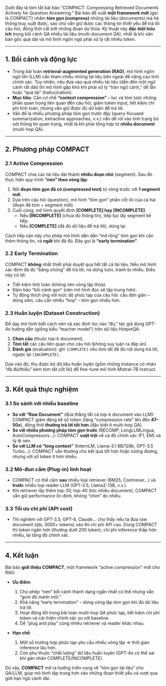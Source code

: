 
Dưới đây là tóm tắt bài báo “COMPACT: Compressing Retrieved Documents Actively for Question Answering.” Bài báo đề xuất **một framework mới** (gọi là COMPACT) nhằm **tóm gọn (compress)** những tài liệu (documents) mà hệ thống truy xuất được, sao cho vẫn giữ được các thông tin thiết yếu để trả lời câu hỏi, đồng thời cắt bớt những đoạn dư thừa. Kỹ thuật này **đặc biệt hữu ích** trong bối cảnh QA nhiều tài liệu (multi-document QA), nhất là khi văn bản gốc quá dài và mô hình ngôn ngữ phải xử lý rất nhiều token.

---

## 1. Bối cảnh và động lực

- Trong bài toán **retrieval-augmented generation (RAG)**, mô hình ngôn ngữ lớn (LLM) cần tham chiếu những tài liệu bên ngoài để nâng cao tính chính xác. Tuy nhiên, nếu đưa vào quá nhiều tài liệu (dẫn đến một ngữ cảnh rất dài) thì mô hình gặp khó khi phải xử lý “tràn ngữ cảnh,” dễ lẫn hoặc “quá tải” (hallucination).
- **Mục tiêu**: Cần cơ chế **“context compression”** – lọc và tóm lược những phần quan trọng liên quan đến câu hỏi, giảm token input, tiết kiệm chi phí tính toán, nhưng vẫn giữ được đủ dữ kiện để trả lời.
- Vấn đề là nhiều phương pháp tóm gọn trước đây (query-focused summarization, extractive approaches, v.v.) vẫn dễ rơi vào tình trạng bỏ sót thông tin quan trọng, nhất là khi phải tổng hợp từ **nhiều document** (multi-hop QA).

---

## 2. Phương pháp COMPACT

### 2.1 Active Compression

COMPACT chia các tài liệu dài thành **nhiều đoạn nhỏ** (segment). Sau đó thực hiện quy trình **“nén” theo vòng lặp**:

1. Nối **đoạn tóm gọn đã có (compressed text)** từ vòng trước với **1 segment mới**.
2. Dựa trên câu hỏi (question), mô hình “tóm gọn” phần cốt lõi của cả hai (đoạn đã tóm + segment mới).
3. Cuối cùng, mô hình quyết định **[COMPLETE] hay [INCOMPLETE]**:
    - Nếu **[INCOMPLETE]** (chưa đủ thông tin), tiếp tục lấy segment kế tiếp.
    - Nếu **[COMPLETE]** (đã đủ dữ liệu để trả lời), dừng lại.

Cách tiếp cận này cho phép mô hình dần dần “mở rộng” tóm gọn khi cần thêm thông tin, và **ngắt** khi đã đủ. Đây gọi là **“early termination”**.

### 2.2 Early Termination

COMPACT **không** nhất thiết phải duyệt qua hết tất cả tài liệu. Nếu mô hình xác định đã đủ “bằng chứng” để trả lời, nó dừng luôn, tránh bị nhiễu. Điều này có lợi:

- Tiết kiệm tính toán (không nén vòng lặp thừa).
- Đảm bảo “bối cảnh gọn” (nên mô hình đọc sẽ tập trung hơn).
- Tự động thích ứng với mức độ phức tạp của câu hỏi: câu đơn giản – dừng sớm, câu cần nhiều “hop” – tóm gọn nhiều hơn.

### 2.3 Huấn luyện (Dataset Construction)

Để dạy mô hình biết cách nén và xác định lúc nào “đủ,” tác giả dùng GPT-4o hướng dẫn (giống kiểu “teacher model”) trên dữ liệu HotpotQA:

1. **Chọn câu** (thuộc top-k document).
2. **Tóm tắt** các câu liên quan cho câu hỏi (không suy luận ra đáp án).
3. **Đánh giá** (evaluation): ghi `[COMPLETE]` nếu tóm tắt đã đủ nội dung trả lời, ngược lại `[INCOMPLETE]`.

Dựa vào đó, thu được bộ dữ liệu huấn luyện (gồm những instance có nhãn “đã đủ/thiếu” kèm tóm tắt cốt lõi) để fine-tune mô hình Mistral-7B Instruct.

---

## 3. Kết quả thực nghiệm

### 3.1 So sánh với nhiều baseline

- **So với “Raw Document”** (đưa thẳng tất cả top-k document vào LLM): COMPACT giảm đáng kể số token (tăng “compression rate” lên đến **47–50x**), đồng thời **thường trả lời tốt hơn** (đặc biệt ở multi-hop QA).
- **So với nhiều phương pháp tóm gọn trước** (RECOMP, LongLLMLingua, AutoCompressors…): COMPACT **vượt trội** về cả độ chính xác (F1, EM) và tỷ lệ nén.
- **So với LLM có “long context”** (InternLM, Llama-3.1 8B/128k, GPT-3.5 Turbo…): COMPACT vẫn thường cho kết quả tốt hơn hoặc tương đương, nhưng với số token ít hơn nhiều.

### 3.2 Mô-đun cắm (Plug-in) linh hoạt

- COMPACT có thể cắm **sau** nhiều loại retriever (BM25, Contriever…) và **trước** nhiều loại reader LLM (GPT-3.5, Llama2-13B, v.v.).
- Khi retriever lấy thêm top-30, top-40 (tức nhiều document), COMPACT vẫn giữ performance ổn định, không “chìm” do nhiễu.

### 3.3 Tối ưu chi phí (API cost)

- Thí nghiệm với GPT-3.5, GPT-4, Claude… cho thấy nếu ta đưa raw document (dài, 3000+ tokens) vào thì chi phí API cao. Dùng COMPACT thì token ngắn hơn (thường dưới 200 token), chi phí inference thấp hơn nhiều, lại tăng độ chính xác.

---

## 4. Kết luận

Bài báo **giới thiệu COMPACT**, một framework “active compression” mới cho RAG:

- **Ưu điểm**:
    
    1. Cho phép “nén” bối cảnh thành dạng ngắn nhất có thể nhưng vẫn “gom đủ manh mối.”
    2. Khả năng “early termination” – dừng vòng lặp tóm gọn khi đủ dữ liệu trả lời.
    3. Hoạt động tốt trong bài toán multi-hop QA phức tạp, tiết kiệm chi phí token và cải thiện chính xác so với baseline.
    4. Dễ “plug and play” cùng nhiều retriever và reader khác nhau.
- **Hạn chế**:
    
    1. Một số trường hợp phức tạp yêu cầu nhiều vòng lặp => thời gian inference lâu hơn.
    2. Còn phụ thuộc “chất lượng” dữ liệu huấn luyện (GPT-4o có thể sai khi gán nhãn COMPLETE/INCOMPLETE).

Dù vậy, **COMPACT** mở ra hướng triển vọng về “tóm gọn tài liệu” cho QA/LLM, giúp mô hình tập trung hơn vào những đoạn thiết yếu và vượt qua giới hạn ngữ cảnh dài.